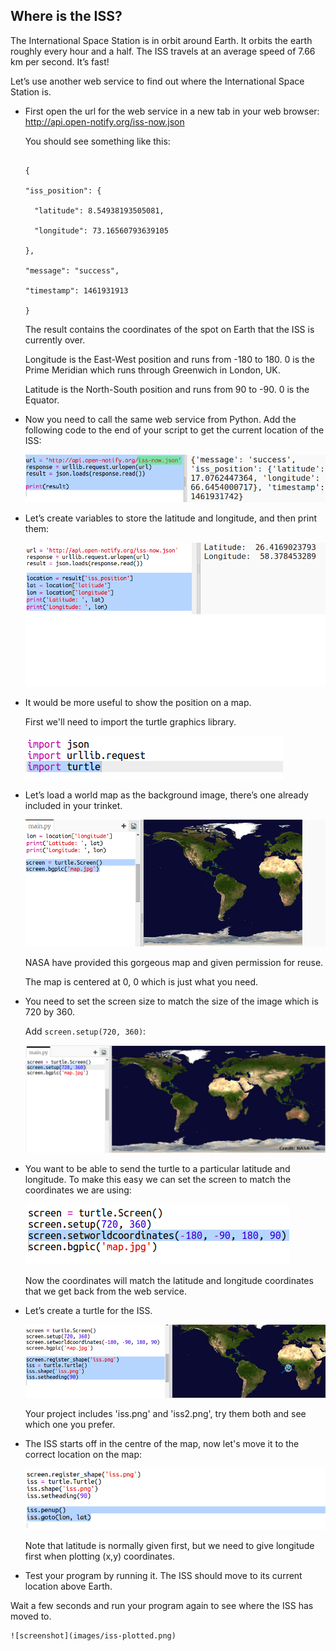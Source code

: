 ## Where is the ISS?

The International Space Station is in orbit around Earth. It orbits the earth roughly every hour and a half. The ISS travels at an average speed of 7.66 km per second. It’s fast! 

Let’s use another web service to find out where the International Space Station is. 

+ First open the url for the web service in a new tab in your web browser: <a href="http://api.open-notify.org/iss-now.json" target="_blank">http://api.open-notify.org/iss-now.json</a>

    You should see something like this:

    ```

    {

    "iss_position": {

      "latitude": 8.54938193505081, 

      "longitude": 73.16560793639105

    }, 

    "message": "success", 

    "timestamp": 1461931913

    }

    ```

    The result contains the coordinates of the spot on Earth that the ISS is currently over. 

    Longitude is the East-West position and runs from -180 to 180. 0 is the Prime Meridian which runs through Greenwich in London, UK. 

    Latitude is the North-South position and runs from 90 to -90. 0 is the Equator. 

+ Now you need to call the same web service from Python. Add the following code to the end of your script to get the current location of the ISS:

    ![screenshot](images/iss-location.png)

+ Let’s create variables to store the latitude and longitude, and then print them:

    ![screenshot](images/iss-coordinates.png)

+ It would be more useful to show the position on a map.

    First we'll need to import the turtle graphics library. 

    ![screenshot](images/iss-turtle.png)

+ Let’s load a world map as the background image, there’s one already included in your trinket.

    ![screenshot](images/iss-map.png)

    NASA have provided this gorgeous map and given permission for reuse. 

    The map is centered at 0, 0 which is just what you need. 

+ You need to set the screen size to match the size of the image which is 720 by 360. 

    Add `screen.setup(720, 360)`:

    ![screenshot](images/iss-setup.png)

+ You want to be able to send the turtle to a particular latitude and longitude. To make this easy we can set the screen to match the coordinates we are using:

    ![screenshot](images/iss-world.png) 

    Now the coordinates will match the latitude and longitude coordinates that we get back from the web service. 

+ Let’s create a turtle for the ISS. 

    ![screenshot](images/iss-image.png)

    Your project includes 'iss.png' and 'iss2.png', try them both and see which one you prefer. 

+ The ISS starts off in the centre of the map, now let's move it to the correct location on the map:

    ![screenshot](images/iss-plot.png)

    Note that latitude is normally given first, but we need to give longitude first when plotting (x,y) coordinates. 

+ Test your program by running it. The ISS should move to its current location above Earth. 

Wait a few seconds and run your program again to see where the ISS has moved to. 

    ![screenshot](images/iss-plotted.png)

